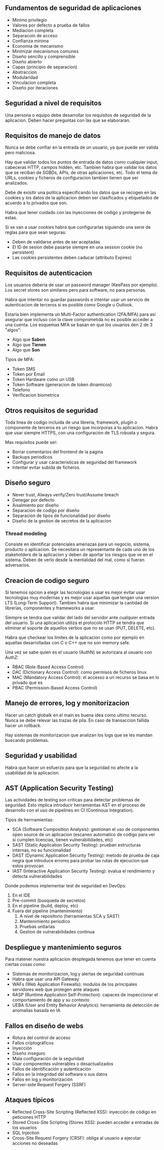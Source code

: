 ## Fundamentos de seguridad de aplicaciones
- Minimo privilegio
- Valores por defecto a prueba de fallos
- Mediacion completa
- Separacoin de acceso
- Confianza minima
- Economia de mecanismo
- Minimizar mecanismos comunes
- Diseño sencillo y comprensible
- Diseño abierto
- Capas (principio de separacion)
- Abstraccion
- Modularidad
- Vinculacion completa
- Diseño por iteraciones

## Seguridad a nivel de requisitos
Una persona o equipo debe desarrollar los requisitos de seguridad de la aplicacion. Deben hacer preguntas con las que se elaboraran.

## Requisitos de manejo de datos
Nunca se debe confiar en la entrada de un usuario, ya que puede ser valida pero maliciosa.

Hay que validar todos los puntos de entrada de datos como cualquier input, cabeceras HTTP, campos hidden, etc. Tambien habra que validar los datos que se reciban de SGBDs, APIs, de otras aplicaciones, etc. Todo el tema de URLs, cookies y ficheros de configuracion tambien tienen que ser analizados.

Debe de exisitir una politica especificando los datos que se recogen en las cookies y los datos de la aplicacion deben ser clasificados y etiquetados de acuerdo a lo privados que son.

Habra que tener cuidado con las inyecciones de codigo y protegerse de estas.

Si se van a usar cookies habra que configurarlas siguiendo una serie de reglas para que sean seguras:
- Deben de validarse antes de ser aceptadas
- El ID de sesion debe pasarse siempre en una session cookie (no persistent)
- Las cookies persistentes deben caducar (attributo Expires)

## Requisitos de autenticacion
Los usuarios deberia de usar un password manager (KeePass por ejemplo). Los secret stores son similares pero para software, no para personas.

Habra que intentar no guardar passwords e intentar usar un servicio de autenticacion de terceros si es posible como Google u Outlook.

Estaria bien implementa un Multi-Factor authentication (2FA/MFA) para asi asegurar que incluso con la clave comprometida no es posible acceder a una cuenta. Los esquemas MFA se basan en que los usuarios den 2 de 3 "algos":
- Algo que **Saben**
- Algo que **Tienen**
- Algo que **Son**

Tipos de MFA:
- Token SMS
- Token por Email
- Token Hardware como un USB
- Token Software (generacion de token dinamicos)
- Telefono
- Verificacion biometrica

## Otros requisitos de seguridad
Toda linea de codigo incluida de una libreria, framework, plugin o componente de terceros es un riesgo que incorporas a tu aplicacion.
Habra que usar siempre HTTPS, con una configuracion de TLS robusta y segura.

Mas requisitos puede ser:
- Borrar comentarios del frontend de la pagina
- Backups periodicos
- Configurar y usar caracteristicas de seguridad del framework
- Intentar evitar subida de ficheros.


## Diseño seguro
- Never trust, Always verify/Zero trust/Assume breach
- Denegar por defecto
- Aisalmiento por diseño
- Separacion de codigo por diseño
- Separacion de tipos de funcionalidad por diseño
- Diseño de la gestion de secretos de la aplicacion

### Thread modeling
Consiste en identificar potenciales amenazas para un negocio, sistema, producto o aplicacion.
Se necesitara un representante de cada uno de los stakeholders de la aplicacion y deben de aportar los riesgos que ve en el sistema. Deben de verlo desde la mentalidad del mal, como si fueran adversarios.


## Creacion de codigo seguro
Si tenemos opcion a elegir las tecnologias a usar es mejor evitar usar tecnologias muy modernas y es mejor usar aquellas que tengan una version LTS (Long-Term Support). Tambien habra que minimizar la cantidad de librerias, componentes y frameworks a usar.

Siempre se tendra que validar del lado del servidor ante cualquier entrada del usuario.
Si una aplicacion utiliza el protocolo HTTP se tendra que eliminar el soporte de aquellos verbos que no se usan (PUT, DELETE, etc).

Habra que checkear los limites de la aplicacion como por ejemplo en aquellas desarrolladas con C o C++ que no son memory safe.

Una vez se sabe quien es el usuario (AuthN) se autorizara al usuario con AuthZ:
- RBAC (Role-Based Access Control)
- DAC (Dictionary Access Control): como permisos de ficheros linux
- MAC (Mandatory Access Control): el accesso a un recurso se basa en lo privado que es
- PBAC (Permission-Based Access Control)

## Manejo de errores, log y monitorizacion
Hacer un catch globalk en el main es buena idea como ultimo recurso.
Nunca se debe relevar las trazas de pila.
En caso de transaccion fallida hacer un rollback.

Hay sistemas de monitorizacion que analizan los logs que se les mandan buscando problemas.


## Seguridad y usabilidad
Habra que hacer un esfuerzo para que la seguridad no afecte a la usabilidad de la aplicacion.


## AST (Application Security Testing)
Las actividades de testing son criticas para detectar problemas de seguridad. Esto implica introducir herramientas AST en el proceso de desarrollo con el uso de pipelines en CI (Continous Integration).

Tipos de herrramientas:
- SCA (Software Composition Analysis): gestionan el uso de componentes open source de un aplicacion (escaneo automatico de codigo para ver si cumplen licencias, tienen vulnerabilidades, etc)
- SAST (Static Application Security Testing): prueban estructuras internas, no su funcionalidad
- DAST (Dynamic Application Security Testing): metodo de prueba de caja negra que introduce errores para probar las rutas de ejecucion que estos provocan
- IAST (Interactive Application Security Testing):  evalua el rendimiento y detecta vulnerabilidades

Donde podemos implementar test de seguridad en DevOps:
1. En el IDE
2. Pre-commit (busqueda de secretos)
3. En el pipeline (build, deploy, etc)
4. Fuera del pipeline (mantenimiento)
	1. A nivel de repositorio (herramientas SCA y SAST)
	2. Mantenimiento periodico
	3. Pruebas unitarias
	4. Gestion de vulnerabilidades continua

## Despliegue y mantenimiento seguros
Para matener nuestra aplicacion desplegada tenemos que tener en cuenta ciertas cosas como:
- Sistemas de monitorizacion, log y alertas de seguridad continuas
- Habra que usar una API Gateway
- WAFs (Web Application Firewalls): modulos de los principales servidores web que protegen ante ataques
- RASP (Runtime Applicatoin Self-Protection): capaces de inspeccionar el comportamiento de app y su contexto
- UEBA (User and Entity Behavior Analytics): herramienta de detección de anomalías basada en IA

## Fallos en diseño de webs
- Rotura del control de acceso
- Fallos criptográficos
- Inyección
- Diseño inseguro
- Mala configuración de la seguridad
- Usar componentes vulnerables o desactualizados
- Fallos de identificación y autenticación
- Fallos en la integridad del software o sus datos
- Fallos en log y monitorización
- Server-side Request Forgery (SSRF)

## Ataques típicos
- Reflected Cross-Site Scripting (Reflected XSS): inyección de código en peticiones HTTP
- Stored Cross-Site Scripting (Stores XSS): pueden acceder a entradas de los usuarios
- SQL Injection
- Cross-Site Request Forgery (CRSF): obliga al usuario a ejecutar acciones no deseadas